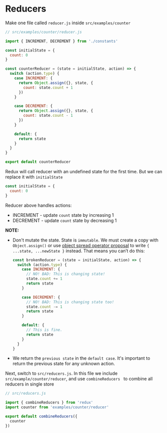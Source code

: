 # Reducers

Make one file called `reducer.js` inside `src/examples/counter`

```javascript
// src/examples/counter/reducer.js

import { INCREMENT, DECREMENT } from './constants'

const initialState = {
  count: 0
}

const counterReducer = (state = initialState, action) => {
  switch (action.type) {
    case INCREMENT: {
      return Object.assign({}, state, {
        count: state.count + 1
      })
    }

    case DECREMENT: {
      return Object.assign({}, state, {
        count: state.count - 1
      })
    }

    default: {
      return state
    }
  }
}

export default counterReducer
```

Redux will call reducer with an undefined state for the first time.
But we can replace it with `initialState`

```javascript
const initialState = {
  count: 0
}
```

Reducer above handles actions:

* INCREMENT - update `count` state by increasing 1
* DECREMENT - update `count` state by decreasing 1

**NOTE:**

* Don't mutate the state. State is `immutable`. We must create a copy with `Object.assign()` or use [object spread operator proposal](https://redux.js.org/recipes/using-object-spread-operator) to write `{ ...state, ...newState }` instead. That means you can’t do this:

  ```javascript
  const brokenReducer = (state = initialState, action) => {
    switch (action.type) {
      case INCREMENT: {
        // NO! BAD: This is changing state!
        state.count += 1
        return state
      }

      case DECREMENT: {
        // NO! BAD: This is changing state too!
        state.count -= 1
        return state
      }

      default: {
        // This is fine.
        return state
      }
    }
  }
  ```

* We return the `previous state` in the `default case`. It's important to return the previous state for any unknown action.

Next, switch to `src/reducers.js`. In this file we include `src/example/counter/reducer`, and use `combineReducers ` to combine all reducers in single store

```javascript
// src/reducers.js

import { combineReducers } from 'redux'
import counter from 'examples/counter/reducer'

export default combineReducers({
  counter
})
```